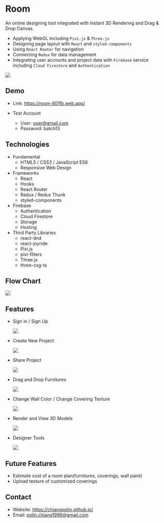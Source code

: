 # Room

An online designing tool integrated with Instant 3D Rendering and Drag & Drop Canvas.

- Applying WebGL including `Pixi.js` & `Three.js`
- Designing page layout with `React` and `styled-components`
- Using `React Router` for navigation
- Connecting `Redux` for data management
- Integrating user accounts and project data with `Firebase` service including `Cloud Firestore` and `Authentication`

![ ](https://firebasestorage.googleapis.com/v0/b/room-801fb.appspot.com/o/demo%2Fdemo_main.png?alt=media&token=d89412e1-6619-4775-99c4-414b3cad191a)

## Demo

- Link: <https://room-801fb.web.app/>

- Test Account
  - User: user@gmail.com
  - Password: batch13

## Technologies

- Fundamental
  - HTML5 / CSS3 / JavaScript ES6
  - Responsive Web Design
- Frameworks
  - React
  - Hooks
  - React Router
  - Redux / Redux Thunk
  - styled-components
- Firebase
  - Authentication
  - Cloud Firestore
  - Storage
  - Hosting
- Third Party Libraries
  - react-dnd
  - react-joyride
  - Pixi.js
  - pixi-filters
  - Three.js
  - three-csg-ts

## Flow Chart

![ ](https://firebasestorage.googleapis.com/v0/b/room-801fb.appspot.com/o/demo%2Fflow_chart.jpeg?alt=media&token=f0740417-de48-40d2-9da8-63b5e49f2dd3)

## Features

- Sign in / Sign Up

  ![ ](https://firebasestorage.googleapis.com/v0/b/room-801fb.appspot.com/o/demo%2Fdemo_signin.gif?alt=media&token=d418075e-6d67-466e-9134-4e2f877c3691)

- Create New Project

  ![ ](https://firebasestorage.googleapis.com/v0/b/room-801fb.appspot.com/o/demo%2Fdemo_create.gif?alt=media&token=0942ec7b-dc75-4988-a166-476b85d16681)

- Share Project

  ![ ](https://firebasestorage.googleapis.com/v0/b/room-801fb.appspot.com/o/demo%2Fdemo_share.gif?alt=media&token=b0d33ee2-be75-4c36-87ba-a1c3c637091d)

- Drag and Drop Furnitures

  ![ ](https://firebasestorage.googleapis.com/v0/b/room-801fb.appspot.com/o/demo%2Fdemo_dragndrop.gif?alt=media&token=8522a750-6a79-474f-99a6-ab6c72d1c023)

- Change Wall Color / Change Covering Texture

  ![ ](https://firebasestorage.googleapis.com/v0/b/room-801fb.appspot.com/o/demo%2Fdemo_texture.gif?alt=media&token=06ac918d-592d-42e6-9992-29a9f8d91e9a)

- Render and View 3D Models

  ![ ](https://firebasestorage.googleapis.com/v0/b/room-801fb.appspot.com/o/demo%2Fdemo_render.gif?alt=media&token=87c5712a-9933-4bb2-a923-1ee77f98eae0)

- Designer Tools

  ![ ](https://firebasestorage.googleapis.com/v0/b/room-801fb.appspot.com/o/demo%2Fdemo_tool.gif?alt=media&token=abb49de4-96a6-4285-9888-740815b9046a)

## Future Features

- Estimate cost of a room plan(furnitures, coverings, wall paint)
- Upload texture of customized coverings

## Contact

- Website: <https://chiangpolin.github.io/>
- Email: polin.chiang1996@gmail.com
